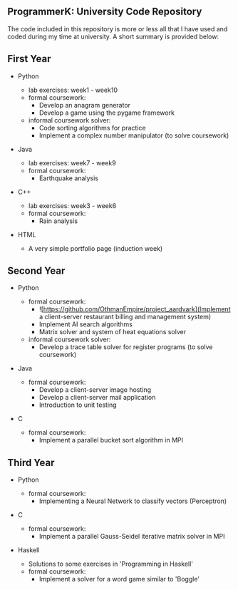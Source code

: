 ## ProgrammerK: University Code Repository

The code included in this repository is more or less all that I have used and coded during my time at university. A short summary is provided below: 

## First Year

* Python
    * lab exercises: week1 - week10
    * formal coursework:
        * Develop an anagram generator
        * Develop a game using the pygame framework
    * informal coursework solver:
        * Code sorting algorithms for practice
        * Implement a complex number manipulator (to solve coursework)

* Java
    * lab exercises: week7 - week9
    * formal coursework:
        * Earthquake analysis

* C++
    * lab exercises: week3 - week6
    * formal coursework:
        * Rain analysis

* HTML
    * A very simple portfolio page (induction week)


## Second Year

* Python
    * formal coursework:
        * ![https://github.com/OthmanEmpire/project_aardvark](Implement a client-server restaurant billing and management system)
        * Implement AI search algorithms
        * Matrix solver and system of heat equations solver
    * informal coursework solver:
        * Develop a trace table solver for register programs (to solve coursework)

* Java
    * formal coursework:
        * Develop a client-server image hosting
        * Develop a client-server mail application
        * Introduction to unit testing

* C
    * formal coursework:
        * Implement a parallel bucket sort algorithm in MPI


## Third Year

* Python
    * formal coursework:
        * Implementing a Neural Network to classify vectors (Perceptron)

* C
    * formal coursework:
        * Implement a parallel Gauss-Seidel iterative matrix solver in MPI

* Haskell
    * Solutions to some exercises in 'Programming in Haskell'
    * formal coursework:
        * Implement a solver for a word game similar to 'Boggle'
